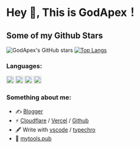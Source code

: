 # Hey 👋, This is GodApex！

## Some of my Github Stars

![GodApex's GitHub stars](https://github-readme-stats.vercel.app/api?username=GodApex&show_icons=true&theme=radical)
[![Top Langs](https://github-readme-stats.vercel.app/api/top-langs/?username=GodApex&layout=compact&theme=radical)](https://github.com/anuraghazra/github-readme-stats)


### Languages:

<code><img height="20" src="https://ae03.alicdn.com/kf/Hcc89cc7cedc542869b76bb45336a02f14.jpg" alt="vue"></code>
<code><img height="20" src="https://ae02.alicdn.com/kf/H994800b573494bf1a3f12b248e12d3ddn.jpg" alt="python"></code>
<code><img height="20" src="https://ae04.alicdn.com/kf/Habd0a5f7202f450e966e310ce9eeacac4.jpg" alt="nodejs"></code>
<code><img height="20" src="https://ae03.alicdn.com/kf/H3b65937dd992453f8d4a71ed07bb46e6V.jpg" alt="c++"></code>

### Something about me:

- ✍️ [Blogger](https://godapex.com)
- ⚡ [Cloudflare](https://workers.cloudflare.com) / [Vercel](https://vercel.com) / [Github](https://github.com)
- 🖋  Write with [vscode](https://code.visualstudio.com/) / [typechro](https://www.typora.io/)
- 🎉 [mytools.pub](https://mytools.pub)
